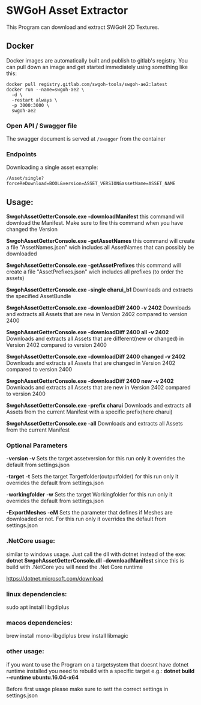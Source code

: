 # SWGoH Asset Extractor
This Program can download and extract SWGoH 2D Textures.

## Docker

Docker images are automatically built and publish to gitlab's registry.  You can pull down an image and get started immediately using something like this:

```
docker pull registry.gitlab.com/swgoh-tools/swgoh-ae2:latest
docker run --name=swgoh-ae2 \
  -d \
  -restart always \
  -p 3000:3000 \
  swgoh-ae2
```

### Open API / Swagger file

The swagger document is served at `/swagger` from the container

### Endpoints
Downloading a single asset example:
```
/Asset/single?forceReDownload=BOOL&version=ASSET_VERSION&assetName=ASSET_NAME
```

## Usage:
**SwgohAssetGetterConsole.exe -downloadManifest**
this command will download the Manifest. Make sure to fire this command when you have changed the Version

**SwgohAssetGetterConsole.exe -getAssetNames**
this command will create a file "AssetNames.json" wich includes all AssetNames that can possibly be downloaded

**SwgohAssetGetterConsole.exe -getAssetPrefixes**
this command will create a file "AssetPrefixes.json" wich includes all prefixes (to order the assets)

**SwgohAssetGetterConsole.exe -single charui_b1**
Downloads and extracts the specified AssetBundle

**SwgohAssetGetterConsole.exe -downloadDiff 2400 -v 2402**
Downloads and extracts all Assets that are new in Version 2402 compared to version 2400

**SwgohAssetGetterConsole.exe -downloadDiff 2400 all -v 2402**
Downloads and extracts all Assets that are different(new or changed) in Version 2402 compared to version 2400

**SwgohAssetGetterConsole.exe -downloadDiff 2400 changed -v 2402**
Downloads and extracts all Assets that are changed in Version 2402 compared to version 2400

**SwgohAssetGetterConsole.exe -downloadDiff 2400 new -v 2402**
Downloads and extracts all Assets that are new in Version 2402 compared to version 2400

**SwgohAssetGetterConsole.exe -prefix charui**
Downloads and extracts all Assets from the current Manifest with a specific prefix(here charui)

**SwgohAssetGetterConsole.exe -all**
Downloads and extracts all Assets from the current Manifest

### Optional Parameters
**-version**
**-v**
Sets the target assetversion for this run only it overrides the default from settings.json

**-target**
**-t**
Sets the target Targetfolder(outputfolder) for this run only it overrides the default from settings.json

**-workingfolder**
**-w**
Sets the target Workingfolder for this run only it overrides the default from settings.json

**-ExportMeshes**
**-eM**
Sets the parameter that defines if Meshes are downloaded or not. For this run only it overrides the default from settings.json

### .NetCore usage:
similar to windows usage. Just call the dll with dotnet instead of the exe:
**dotnet SwgohAssetGetterConsole.dll -downloadManifest**
since this is build with .NetCore you will need the .Net Core runtime

https://dotnet.microsoft.com/download


### linux dependencies:
sudo apt install libgdiplus

### macos dependencies:
brew install mono-libgdiplus
brew install libmagic

### other usage:

if you want to use the Program on a targetsystem that doesnt have dotnet runtime installed you need to rebuild with a specific target e.g.:
**dotnet build --runtime ubuntu.16.04-x64**

Before first usage please make sure to sett the correct settings in settings.json
